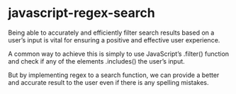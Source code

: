 # javascript-regex-search
Being able to accurately and efficiently filter search results based on a user’s input is vital for ensuring a positive and effective user experience.

A common way to achieve this is simply to use JavaScript’s .filter() function and check if any of the elements .includes() the user’s input.

But by implementing regex to a search function, we can provide a better and accurate result to the user even if there is any spelling mistakes.
